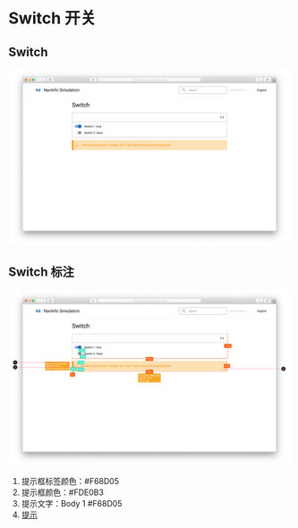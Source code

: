 # Switch 开关

## Switch

![UI Framework Selection - Switch](../../../imgs/ns_ui_framework/components/selection/switch.png)

## Switch 标注

![UI Framework Selection - Switch Measure](../../../imgs/ns_ui_framework_measure/components/selection/switch.png)

1. 提示框标签颜色：#F68D05
2. 提示框颜色：#FDE0B3
3. 提示文字：Body 1 #F68D05
4. [提示](../../../icon_library/alert_event.svg)


